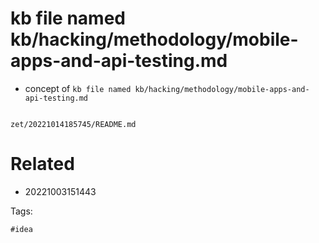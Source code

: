 # kb file named kb/hacking/methodology/mobile-apps-and-api-testing.md

- concept of `kb file named kb/hacking/methodology/mobile-apps-and-api-testing.md`

```
```

` zet/20221014185745/README.md `

# Related

- 20221003151443

Tags:

    #idea
